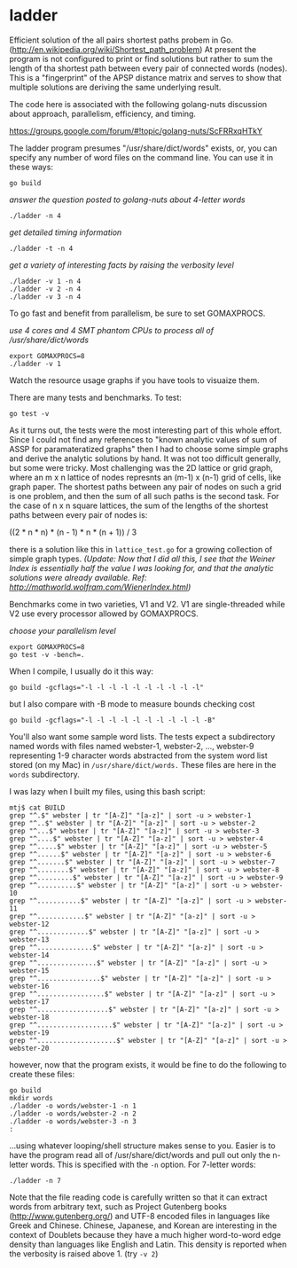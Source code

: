 ladder
======

Efficient solution of the all pairs shortest paths probem in Go. (http://en.wikipedia.org/wiki/Shortest_path_problem) At present the program is
not configured to print or find solutions but rather to sum the length of tha shortest path
between every pair of connected words (nodes). This is a "fingerprint" of the APSP distance
matrix and serves to show that multiple solutions are deriving the same underlying result.

The code here is associated with 
the following golang-nuts discussion about approach, parallelism, efficiency, and timing.

https://groups.google.com/forum/#!topic/golang-nuts/ScFRRxqHTkY

The ladder program presumes "/usr/share/dict/words" exists, or, you can specify any number of word files on the command line. You can use it in these ways:

`go build`

_answer the question posted to golang-nuts about 4-letter words_

`./ladder -n 4`

_get detailed timing information_

`./ladder -t -n 4`

_get a variety of interesting facts by raising the verbosity level_


```
./ladder -v 1 -n 4
./ladder -v 2 -n 4
./ladder -v 3 -n 4
```

To go fast and benefit from parallelism, be sure to set GOMAXPROCS.

_use 4 cores and 4 SMT phantom CPUs to process all of /usr/share/dict/words_

```
export GOMAXPROCS=8
./ladder -v 1
```

Watch the resource usage graphs if you have tools to visuaize them.

There are many tests and benchmarks. To test:

```
go test -v
```

As it turns out, the tests were the most interesting part of this whole effort. Since I could not find any references to "known analytic values of sum of ASSP for paramateratized graphs" then I had to choose some simple graphs and derive the analytic solutions by hand. It was not too difficult generally, but some were tricky. Most challenging was the 2D lattice or grid graph, where an m x n lattice of nodes represnts an (m-1) x (n-1) grid of cells, like graph paper. The shortest paths between any pair of nodes on such a grid is one problem, and then the sum of all such paths is the second task. For the case of n x n square lattices, the sum of the lengths of the shortest paths between every pair of nodes is:

((2 * n * n) * (n - 1) * n * (n + 1)) / 3

there is a solution like this in `lattice_test.go` for a growing collection of simple graph types. _(Update: Now that I did all this, I see that the Weiner Index is essentially half the value I was looking for, and that the analytic solutions were already available. Ref:  http://mathworld.wolfram.com/WienerIndex.html)_

Benchmarks come in two varieties, V1 and V2. V1 are single-threaded while V2 use every processor allowed by GOMAXPROCS.

_choose your parallelism level_

```
export GOMAXPROCS=8
go test -v -bench=.
```

When I compile, I usually do it this way:

`go build -gcflags="-l -l -l -l -l -l -l -l -l -l"`

but I also compare with -B mode to measure bounds checking cost

`go build -gcflags="-l -l -l -l -l -l -l -l -l -l -B"`

You'll also want some sample word lists. The tests expect a subdirectory named words with files 
named webster-1, webster-2, ..., webster-9 representing 1-9 character words abstracted from the 
system word list stored (on my Mac) in `/usr/share/dict/words.` These files are here in the `words` 
subdirectory.

I was lazy when I built my files, using this bash script:
```
mtj$ cat BUILD 
grep "^.$" webster | tr "[A-Z]" "[a-z]" | sort -u > webster-1
grep "^..$" webster | tr "[A-Z]" "[a-z]" | sort -u > webster-2
grep "^...$" webster | tr "[A-Z]" "[a-z]" | sort -u > webster-3
grep "^....$" webster | tr "[A-Z]" "[a-z]" | sort -u > webster-4
grep "^.....$" webster | tr "[A-Z]" "[a-z]" | sort -u > webster-5
grep "^......$" webster | tr "[A-Z]" "[a-z]" | sort -u > webster-6
grep "^.......$" webster | tr "[A-Z]" "[a-z]" | sort -u > webster-7
grep "^........$" webster | tr "[A-Z]" "[a-z]" | sort -u > webster-8
grep "^.........$" webster | tr "[A-Z]" "[a-z]" | sort -u > webster-9
grep "^..........$" webster | tr "[A-Z]" "[a-z]" | sort -u > webster-10
grep "^...........$" webster | tr "[A-Z]" "[a-z]" | sort -u > webster-11
grep "^............$" webster | tr "[A-Z]" "[a-z]" | sort -u > webster-12
grep "^.............$" webster | tr "[A-Z]" "[a-z]" | sort -u > webster-13
grep "^..............$" webster | tr "[A-Z]" "[a-z]" | sort -u > webster-14
grep "^...............$" webster | tr "[A-Z]" "[a-z]" | sort -u > webster-15
grep "^................$" webster | tr "[A-Z]" "[a-z]" | sort -u > webster-16
grep "^.................$" webster | tr "[A-Z]" "[a-z]" | sort -u > webster-17
grep "^..................$" webster | tr "[A-Z]" "[a-z]" | sort -u > webster-18
grep "^...................$" webster | tr "[A-Z]" "[a-z]" | sort -u > webster-19
grep "^....................$" webster | tr "[A-Z]" "[a-z]" | sort -u > webster-20
```

however, now that the program exists, it would be fine to do the following to create these files:

```
go build 
mkdir words
./ladder -o words/webster-1 -n 1
./ladder -o words/webster-2 -n 2
./ladder -o words/webster-3 -n 3
:
```

...using whatever looping/shell structure makes sense to you. Easier is to have the program read all of /usr/share/dict/words and pull out only the n-letter words. This is specified with the `-n` option. 
For 7-letter words:

```
./ladder -n 7
```

Note that the file reading code is carefully written so that it can extract words from arbitrary text, such as Project Gutenberg books (http://www.gutenberg.org/) and UTF-8 encoded files in languages like Greek and Chinese. Chinese, Japanese, and Korean are interesting in the context of Doublets because they have a much higher word-to-word edge density than languages like English and Latin. This density is reported when the verbosity is raised above 1. (try `-v 2`)
